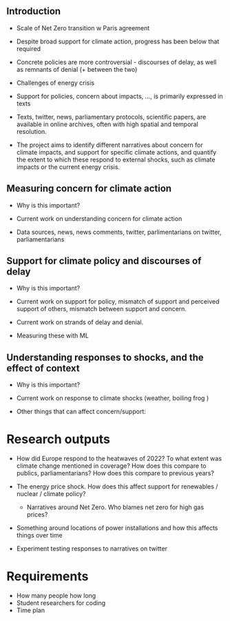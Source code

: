## Introduction

- Scale of Net Zero transition w Paris agreement

- Despite broad support for climate action, progress has been below that required

- Concrete policies are more controversial - discourses of delay, as well as remnants of denial (+ between the two)

- Challenges of energy crisis

- Support for policies, concern about impacts, ..., is primarily expressed in texts

- Texts, twitter, news, parliamentary protocols, scientific papers, are available in online archives, often with high spatial and temporal resolution.

- The project aims to identify different narratives about concern for climate impacts, and support for specific climate actions, and quantify the extent to which these respond to external shocks, such as climate impacts or the current energy crisis.

## Measuring concern for climate action

- Why is this important?

- Current work on understanding concern for climate action

- Data sources, news, news comments, twitter, parlimentarians on twitter, parliamentarians

## Support for climate policy and discourses of delay

- Why is this important?

- Current work on support for policy, mismatch of support and perceived support of others, mismatch between support and concern.

- Current work on strands of delay and denial.

- Measuring these with ML

## Understanding responses to shocks, and the effect of context

- Why is this important?

- Current work on response to climate shocks (weather, boiling frog )

- Other things that can affect concern/support:



# Research outputs

- How did Europe respond to the heatwaves of 2022? To what extent was climate change mentioned in coverage? How does this compare to publics, parliamentarians? How does this compare to previous years?

- The energy price shock. How does this affect support for renewables / nuclear / climate policy?
  - Narratives around Net Zero. Who blames net zero for high gas prices?

- Something around locations of power installations and how this affects things over time

- Experiment testing responses to narratives on twitter

# Requirements

- How many people how long
- Student researchers for coding
- Time plan
